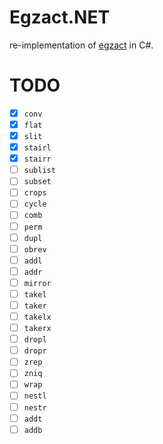 # Egzact.NET

re-implementation of [egzact](https://github.com/greymd/egzact) in C#.

# TODO
- [x] `conv`
- [x] `flat`
- [x] `slit`
- [x] `stairl`
- [x] `stairr`
- [ ] `sublist`
- [ ] `subset`
- [ ] `crops`
- [ ] `cycle`
- [ ] `comb`
- [ ] `perm`
- [ ] `dupl`
- [ ] `obrev`
- [ ] `addl`
- [ ] `addr`
- [ ] `mirror`
- [ ] `takel`
- [ ] `taker`
- [ ] `takelx`
- [ ] `takerx`
- [ ] `dropl`
- [ ] `dropr`
- [ ] `zrep`
- [ ] `zniq`
- [ ] `wrap`
- [ ] `nestl`
- [ ] `nestr`
- [ ] `addt`
- [ ] `addb`